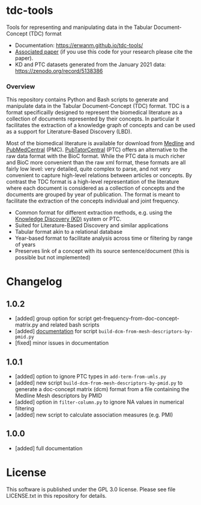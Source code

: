 # tdc-tools
Tools for representing and manipulating data in the Tabular Document-Concept (TDC) format

* Documentation: https://erwanm.github.io/tdc-tools/
* [Associated paper](https://zenodo.org/record/6380693)  (if you use this code for your research please cite the paper).
* KD and PTC datasets generated from the January 2021 data: https://zenodo.org/record/5138386


### Overview

This repository contains Python and Bash scripts to generate and manipulate data in the Tabular Document-Concept (TDC) format. TDC is a format specificailly designed to represent the biomedical literature as a collection of documents represented by their concepts. In particular it facilitates the extraction of a knowledge graph of concepts and can be used as a support for Literature-Based Discovery (LBD).

Most of the biomedical literature is available for download from [Medline](https://www.nlm.nih.gov/medline/index.html) and [PubMedCentral](https://www.ncbi.nlm.nih.gov/pmc/) (PMC). [PubTatorCentral](https://www.ncbi.nlm.nih.gov/research/pubtator) (PTC) offers an alternative to the raw data format with the BioC format. While the PTC data is much richer and BioC more convenient than the raw xml format, these formats are all fairly low level: very detailed, quite complex to parse, and not very convenient to capture high-level relations between articles or concepts. By contrast the TDC format is a high-level representation of the literature where each document is considered as a collection of concepts and the documents are grouped by year of publication. The format is meant to facilitate the extraction of the concepts individual and joint frequency.

* Common format for different extraction methods, e.g. using the [Knowledge Discovery (KD)](https://github.com/erwanm/kd-data-tools) system or PTC.
* Suited for Literature-Based Discovery and similar applications
* Tabular format akin to a relational database 
* Year-based format to facilitate analysis across time or filtering by range of years
* Preserves link of a concept with its source sentence/document (this is possible but not implemented) 


# Changelog

## 1.0.2

- [added] group option for script get-frequency-from-doc-concept-matrix.py and related bash scripts
- [added] [documentation](https://erwanm.github.io/tdc-tools/mesh-descriptors-by-pmid) for script `build-dcm-from-mesh-descriptors-by-pmid.py`
- [fixed] minor issues in documentation

## 1.0.1

- [added] option to ignore PTC types in `add-term-from-umls.py`
- [added] new script `build-dcm-from-mesh-descriptors-by-pmid.py` to generate a doc-concept matrix (dcm) format from a file containing the Medline Mesh descriptors by PMID
- [added] option in `filter-column.py` to ignore NA values in numerical filtering
- [added] new script to calculate association measures (e.g. PMI)

## 1.0.0

- [added] full documentation

# License

This software is published under the GPL 3.0 license.
Please see file LICENSE.txt in this repository for details.
